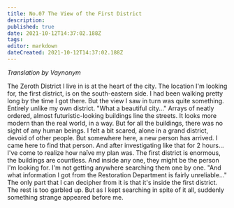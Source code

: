 ```yaml
---
title: No.07 The View of the First District
description: 
published: true
date: 2021-10-12T14:37:02.188Z
tags: 
editor: markdown
dateCreated: 2021-10-12T14:37:02.188Z
---
```


*Translation by Vaynonym*

The Zeroth District I live in is at the heart of the city. The location I'm looking for, the first district, is on the south-eastern side. I had been walking pretty long by the time I got there. But the view I saw in turn was quite something. Entirely unlike my own district.
"What a beautiful city..."
Arrays of neatly ordered, almost futuristic-looking buildings line the streets. It looks more modern than the real world, in a way.
But for all the buildings, there was no sight of any human beings. I felt a bit scared, alone in a grand district, devoid of other people.
But somewhere here, a new person has arrived. I came here to find that person.
And after investigating like that for 2 hours... I've come to realize how naïve my plan was.
The first district is enormous, the buildings are countless. And inside any one, they might be the person I'm looking for. I'm not getting anywhere searching them one by one.
"And what information I got from the Restoration Department is fairly unreliable..."
The only part that I can decipher from it is that it's inside the first district. The rest is too garbled up.
But as I kept searching in spite of it all, suddenly something strange appeared before me. 